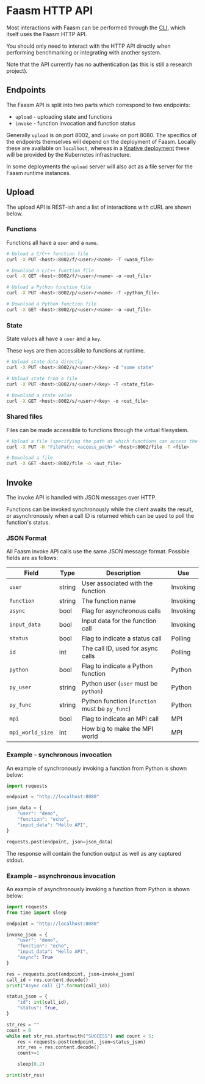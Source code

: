 # Faasm HTTP API

Most interactions with Faasm can be performed through the [CLI](cli.md),
which itself uses the Faasm HTTP API.

You should only need to interact with the HTTP API directly when performing 
benchmarking or integrating with another system.

Note that the API currently has no authentication (as this is still a research
project). 
 
## Endpoints

The Faasm API is split into two parts which correspond to two endpoints:

- `upload` - uploading state and functions
- `invoke` - function invocation and function status

Generally `upload` is on port 8002, and `invoke` on port 8080. The specifics of
the endpoints themselves will depend on the deployment of Faasm. Locally these
are available on `localhost`, whereas in a [Knative deployment](kubernetes.md) 
these will be provided by the Kubernetes infrastructure.
 
In some deployments the `upload` server will also act as a file server for the 
Faasm runtime instances.
 
## Upload

The upload API is REST-ish and a list of interactions with cURL are shown below.

### Functions

Functions all have a `user` and a `name`.

```bash
# Upload a C/C++ function file
curl -X PUT <host>:8002/f/<user>/<name> -T <wasm_file>

# Download a C/C++ function file
curl -X GET <host>:8002/f/<user>/<name> -o <out_file>

# Upload a Python function file
curl -X PUT <host>:8002/p/<user>/<name> -T <python_file>

# Download a Python function file
curl -X GET <host>:8002/p/<user>/<name> -o <out_file>
```

### State

State values all have a `user` and a `key`.

These `key`s are then accessible to functions at runtime. 

```bash
# Upload state data directly
curl -X PUT <host>:8002/s/<user>/<key> -d "some state"

# Upload state from a file
curl -X PUT <host>:8002/s/<user>/<key> -T <state_file>

# Download a state value
curl -X GET <host>:8002/s/<user>/<key> -o <out_file>
```

### Shared files

Files can be made accessible to functions through the virtual filesystem.

```bash
# Upload a file (specifying the path at which functions can access the file as a header)
curl -X PUT -H "FilePath: <access_path>" <host>:8002/file -T <file>

# Download a file
curl -X GET <host>:8002/file -o <out_file>
```

## Invoke

The invoke API is handled with JSON messages over HTTP. 

Functions can be invoked synchronously while the client awaits the result, or 
asynchronously when a call ID is returned which can be used to poll
the function's status.

### JSON Format

All Faasm invoke API calls use the same JSON message format. Possible  
fields are as follows:

| Field | Type | Description | Use |
|---|---|---|---|
| `user` | string | User associated with the function | Invoking | 
| `function` | string | The function name | Invoking |
| `async` | bool | Flag for asynchronous calls | Invoking |
| `input_data` | bool | Input data for the function call | Invoking |
| `status` | bool | Flag to indicate a status call | Polling |
| `id` | int | The call ID, used for async calls | Polling |
| `python` | bool | Flag to indicate a Python function | Python |
| `py_user` | string | Python user (`user` must be `python`) | Python |
| `py_func` | string | Python function (`function` must be `py_func`) | Python |
| `mpi` | bool | Flag to indicate an MPI call | MPI |
| `mpi_world_size` | int | How big to make the MPI world | MPI |

### Example - synchronous invocation

An example of synchronously invoking a function from Python is shown below:

```python
import requests

endpoint = "http://localhost:8080"

json_data = {
    "user": "demo",
    "function": "echo",
    "input_data": "Hello API",
}

requests.post(endpoint, json=json_data)
```

The response will contain the function output as well as any captured stdout.

### Example - asynchronous invocation

An example of asynchronously invoking a function from Python is shown below:

```python
import requests
from time import sleep

endpoint = "http://localhost:8080"

invoke_json = {
    "user": "demo",
    "function": "echo",
    "input_data": "Hello API",
    "async": True
}

res = requests.post(endpoint, json=invoke_json)
call_id = res.content.decode()
print("Async call {}".format(call_id))

status_json = {
    "id": int(call_id),
    "status": True,
}

str_res = ""
count = 0
while not str_res.startswith("SUCCESS") and count < 5:
    res = requests.post(endpoint, json=status_json)
    str_res = res.content.decode()
    count+=1

    sleep(0.2)

print(str_res)
```